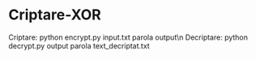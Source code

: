 # Criptare-XOR

Criptare: python encrypt.py input.txt parola output\n
Decriptare: python decrypt.py output parola text_decriptat.txt

